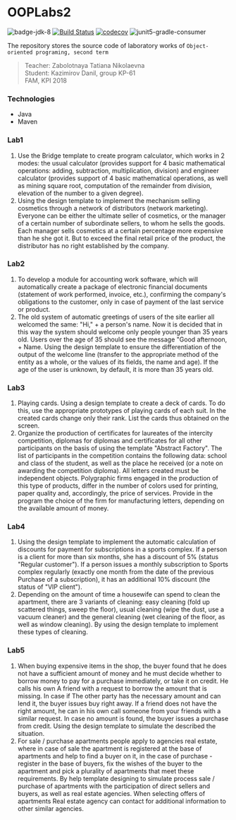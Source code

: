 # OOPLabs2
![badge-jdk-8]
[![Build Status][ci-travis]](https://travis-ci.org/ZulusK/OOPLabs2)
[![codecov][ci-codecov]](https://codecov.io/gh/ZulusK/OOPLabs2)
![junit5-gradle-consumer][badge-junit-jupiter]


The repository stores the source code of laboratory works of `Object-oriented programing, second term`    
> Teacher: Zabolotnaya Tatiana Nikolaevna   
> Student: Kazimirov Danil, group KP-61   
> FAM, KPI 2018 
### Technologies
* Java
* Maven


### Lab1
1. Use the Bridge template to create
program calculator, which works in 2 modes: the usual calculator
(provides support for 4 basic mathematical operations: adding,
subtraction, multiplication, division) and engineer calculator (provides
support of 4 basic mathematical operations, as well as mining
square root, computation of the remainder from division, elevation of the number to
a given degree).
2. Using the design template to implement the mechanism
selling cosmetics through a network of distributors (network marketing).
Everyone can be either the ultimate seller of cosmetics, or
the manager of a certain number of subordinate sellers, to whom he sells the goods.
Each manager sells cosmetics at a certain percentage more expensive than he
she got it. But to exceed the final retail price of the product,
the distributor has no right established by the company.
### Lab2
1. To develop a module for accounting work software, which will automatically create a package of electronic financial documents (statement of work performed, invoice, etc.), confirming the company's obligations to the customer, only in case of payment of the last service or product.
2. The old system of automatic greetings of users of the site earlier all welcomed the same: "Hi," + a person's name. Now it is decided that in this way the system should welcome only people younger than 35 years old. Users over the age of 35 should see the message "Good afternoon, + Name. Using the design template to ensure the differentiation of the output of the welcome line (transfer to the appropriate method of the entity as a whole, or the values ​​of its fields, the name and age). If the age of the user is unknown, by default, it is more than 35 years old.
### Lab3
1. Playing cards. Using a design template to create a deck of cards. To do this, use the appropriate prototypes of playing cards of each suit. In the created cards change only their rank. List the cards thus obtained on the screen.
2. Organize the production of certificates for laureates of the intercity competition, diplomas for diplomas and certificates for all other participants on the basis of using the template "Abstract Factory". The list of participants in the competition contains the following data: school and class of the student, as well as the place he received (or a note on awarding the competition diploma). All letters created must be independent objects. Polygraphic firms engaged in the production of this type of products, differ in the number of colors used for printing, paper quality and, accordingly, the price of services. Provide in the program the choice of the firm for manufacturing letters, depending on the available amount of money.
### Lab4
1. Using the design template to implement the automatic calculation of discounts for payment for subscriptions in a sports complex. If a person is a client for more than six months, she has a discount of 5% (status
"Regular customer"). If a person issues a monthly subscription to Sports complex regularly (exactly one month from the date of the previous Purchase of a subscription), it has an additional 10% discount (the status of "VIP client").
2. Depending on the amount of time a housewife can spend to clean the apartment, there are 3 variants of cleaning: easy cleaning (fold up scattered things, sweep the floor), usual cleaning (wipe the dust, use a vacuum cleaner) and the general cleaning (wet cleaning of the floor, as well as window cleaning). By using the design template to implement these types of cleaning. 
### Lab5
1. When buying expensive items in the shop, the buyer found that he does not have a sufficient amount of money and he must decide whether to borrow money to pay for a purchase immediately, or take it on credit. He calls his own A friend with a request to borrow the amount that is missing. In case if The other party has the necessary amount and can lend it, the buyer issues buy right away. If a friend does not have the right amount, he can in his own call someone from your friends with a similar request. In case no amount is found, the buyer issues a purchase from credit. Using the design template to simulate the described the situation.
2. For sale / purchase apartments people apply to agencies real estate, where in case of sale the apartment is registered at the base of apartments and help to find a buyer on it, in the case of purchase - register in the base of buyers, fix the wishes of the buyer to the apartment and pick a plurality of apartments that meet these requirements. By help template designing to simulate process sale / purchase of apartments with the participation of direct sellers and buyers, as well as real estate agencies. When selecting offers of apartments Real estate agency can contact for additional information to
other similar agencies.

[badge-jdk-8]: https://img.shields.io/badge/jdk-8-yellow.svg "JDK-8"
[badge-tool-maven]: https://img.shields.io/badge/tool-maven-0440af.svg "Maven wrapper included"
[badge-junit-jupiter]: https://img.shields.io/badge/junit-jupiter-green.svg "JUnit Jupiter Engine"

[ci-codecov]: https://codecov.io/gh/ZulusK/OOPLabs2/branch/master/graph/badge.svg "Code coverage"
[ci-travis]: https://travis-ci.org/ZulusK/OOPLabs2.svg?branch=master "Travis CI build status"